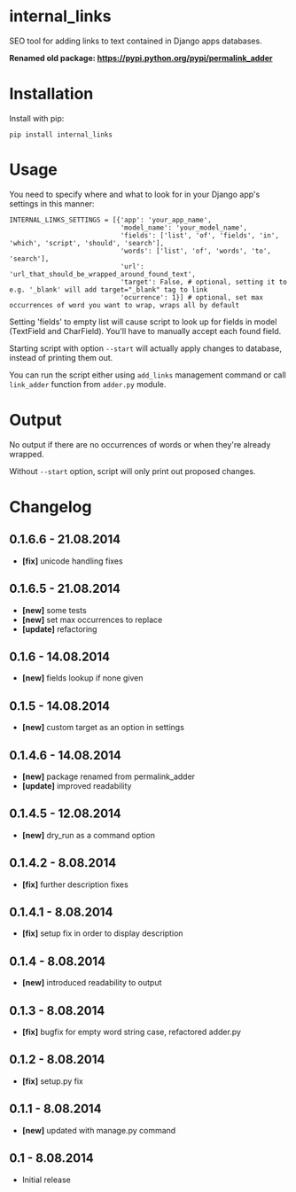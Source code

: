 internal_links
=======
SEO tool for adding links to text contained in Django apps databases.

**Renamed old package: https://pypi.python.org/pypi/permalink_adder**

# Installation
Install with pip:

    pip install internal_links

# Usage
You need to specify where and what to look for in your Django app's settings in this manner:

    INTERNAL_LINKS_SETTINGS = [{'app': 'your_app_name',
                                'model_name': 'your_model_name',
                                'fields': ['list', 'of', 'fields', 'in', 'which', 'script', 'should', 'search'],
                                'words': ['list', 'of', 'words', 'to', 'search'],
                                'url': 'url_that_should_be_wrapped_around_found_text',
                                'target': False, # optional, setting it to e.g. '_blank' will add target="_blank" tag to link
                                'ocurrence': 1}] # optional, set max occurrences of word you want to wrap, wraps all by default
                              
Setting 'fields' to empty list will cause script to look up for fields in model (TextField and CharField). You'll have to
manually accept each found field.

Starting script with option `--start` will actually apply changes to database, instead of printing them out.

You can run the script either using `add_links` management command or call `link_adder` function from `adder.py` module. 

# Output
No output if there are no occurrences of words or when they're already wrapped.

Without `--start` option, script will only print out proposed changes.

# Changelog

## 0.1.6.6 - 21.08.2014
- **[fix]** unicode handling fixes

## 0.1.6.5 - 21.08.2014
- **[new]** some tests
- **[new]** set max occurrences to replace
- **[update]** refactoring

## 0.1.6 - 14.08.2014
- **[new]** fields lookup if none given

## 0.1.5 - 14.08.2014
- **[new]** custom target as an option in settings

## 0.1.4.6 - 14.08.2014
- **[new]** package renamed from permalink_adder
- **[update]** improved readability

## 0.1.4.5 - 12.08.2014
- **[new]** dry_run as a command option

## 0.1.4.2 - 8.08.2014
- **[fix]** further description fixes

## 0.1.4.1 - 8.08.2014
- **[fix]** setup fix in order to display description

## 0.1.4 - 8.08.2014
- **[new]** introduced readability to output

## 0.1.3 - 8.08.2014
- **[fix]** bugfix for empty word string case, refactored adder.py

## 0.1.2 - 8.08.2014
- **[fix]** setup.py fix

## 0.1.1 - 8.08.2014
- **[new]** updated with manage.py command

## 0.1 - 8.08.2014
- Initial release